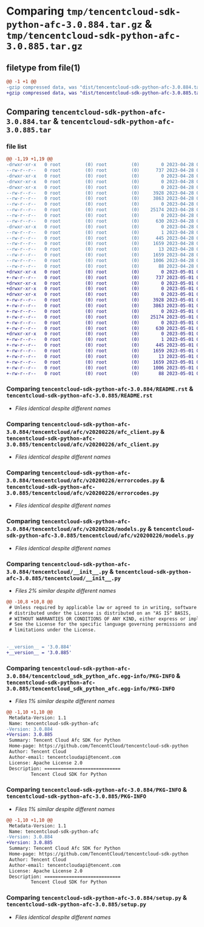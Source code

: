 # Comparing `tmp/tencentcloud-sdk-python-afc-3.0.884.tar.gz` & `tmp/tencentcloud-sdk-python-afc-3.0.885.tar.gz`

## filetype from file(1)

```diff
@@ -1 +1 @@
-gzip compressed data, was "dist/tencentcloud-sdk-python-afc-3.0.884.tar", last modified: Fri Apr 28 01:55:16 2023, max compression
+gzip compressed data, was "dist/tencentcloud-sdk-python-afc-3.0.885.tar", last modified: Mon May  1 00:20:18 2023, max compression
```

## Comparing `tencentcloud-sdk-python-afc-3.0.884.tar` & `tencentcloud-sdk-python-afc-3.0.885.tar`

### file list

```diff
@@ -1,19 +1,19 @@
-drwxr-xr-x   0 root         (0) root         (0)        0 2023-04-28 01:55:16.000000 tencentcloud-sdk-python-afc-3.0.884/
--rw-r--r--   0 root         (0) root         (0)      737 2023-04-28 01:55:16.000000 tencentcloud-sdk-python-afc-3.0.884/README.rst
-drwxr-xr-x   0 root         (0) root         (0)        0 2023-04-28 01:55:16.000000 tencentcloud-sdk-python-afc-3.0.884/tencentcloud/
-drwxr-xr-x   0 root         (0) root         (0)        0 2023-04-28 01:55:16.000000 tencentcloud-sdk-python-afc-3.0.884/tencentcloud/afc/
-drwxr-xr-x   0 root         (0) root         (0)        0 2023-04-28 01:55:16.000000 tencentcloud-sdk-python-afc-3.0.884/tencentcloud/afc/v20200226/
--rw-r--r--   0 root         (0) root         (0)     3928 2023-04-28 01:55:16.000000 tencentcloud-sdk-python-afc-3.0.884/tencentcloud/afc/v20200226/afc_client.py
--rw-r--r--   0 root         (0) root         (0)     3863 2023-04-28 01:55:16.000000 tencentcloud-sdk-python-afc-3.0.884/tencentcloud/afc/v20200226/errorcodes.py
--rw-r--r--   0 root         (0) root         (0)        0 2023-04-28 01:55:16.000000 tencentcloud-sdk-python-afc-3.0.884/tencentcloud/afc/v20200226/__init__.py
--rw-r--r--   0 root         (0) root         (0)    25174 2023-04-28 01:55:16.000000 tencentcloud-sdk-python-afc-3.0.884/tencentcloud/afc/v20200226/models.py
--rw-r--r--   0 root         (0) root         (0)        0 2023-04-28 01:55:16.000000 tencentcloud-sdk-python-afc-3.0.884/tencentcloud/afc/__init__.py
--rw-r--r--   0 root         (0) root         (0)      630 2023-04-28 01:55:16.000000 tencentcloud-sdk-python-afc-3.0.884/tencentcloud/__init__.py
-drwxr-xr-x   0 root         (0) root         (0)        0 2023-04-28 01:55:16.000000 tencentcloud-sdk-python-afc-3.0.884/tencentcloud_sdk_python_afc.egg-info/
--rw-r--r--   0 root         (0) root         (0)        1 2023-04-28 01:55:16.000000 tencentcloud-sdk-python-afc-3.0.884/tencentcloud_sdk_python_afc.egg-info/dependency_links.txt
--rw-r--r--   0 root         (0) root         (0)      445 2023-04-28 01:55:16.000000 tencentcloud-sdk-python-afc-3.0.884/tencentcloud_sdk_python_afc.egg-info/SOURCES.txt
--rw-r--r--   0 root         (0) root         (0)     1659 2023-04-28 01:55:16.000000 tencentcloud-sdk-python-afc-3.0.884/tencentcloud_sdk_python_afc.egg-info/PKG-INFO
--rw-r--r--   0 root         (0) root         (0)       13 2023-04-28 01:55:16.000000 tencentcloud-sdk-python-afc-3.0.884/tencentcloud_sdk_python_afc.egg-info/top_level.txt
--rw-r--r--   0 root         (0) root         (0)     1659 2023-04-28 01:55:16.000000 tencentcloud-sdk-python-afc-3.0.884/PKG-INFO
--rw-r--r--   0 root         (0) root         (0)     1006 2023-04-28 01:55:16.000000 tencentcloud-sdk-python-afc-3.0.884/setup.py
--rw-r--r--   0 root         (0) root         (0)       88 2023-04-28 01:55:16.000000 tencentcloud-sdk-python-afc-3.0.884/setup.cfg
+drwxr-xr-x   0 root         (0) root         (0)        0 2023-05-01 00:20:18.000000 tencentcloud-sdk-python-afc-3.0.885/
+-rw-r--r--   0 root         (0) root         (0)      737 2023-05-01 00:20:18.000000 tencentcloud-sdk-python-afc-3.0.885/README.rst
+drwxr-xr-x   0 root         (0) root         (0)        0 2023-05-01 00:20:18.000000 tencentcloud-sdk-python-afc-3.0.885/tencentcloud/
+drwxr-xr-x   0 root         (0) root         (0)        0 2023-05-01 00:20:18.000000 tencentcloud-sdk-python-afc-3.0.885/tencentcloud/afc/
+drwxr-xr-x   0 root         (0) root         (0)        0 2023-05-01 00:20:18.000000 tencentcloud-sdk-python-afc-3.0.885/tencentcloud/afc/v20200226/
+-rw-r--r--   0 root         (0) root         (0)     3928 2023-05-01 00:20:18.000000 tencentcloud-sdk-python-afc-3.0.885/tencentcloud/afc/v20200226/afc_client.py
+-rw-r--r--   0 root         (0) root         (0)     3863 2023-05-01 00:20:18.000000 tencentcloud-sdk-python-afc-3.0.885/tencentcloud/afc/v20200226/errorcodes.py
+-rw-r--r--   0 root         (0) root         (0)        0 2023-05-01 00:20:18.000000 tencentcloud-sdk-python-afc-3.0.885/tencentcloud/afc/v20200226/__init__.py
+-rw-r--r--   0 root         (0) root         (0)    25174 2023-05-01 00:20:18.000000 tencentcloud-sdk-python-afc-3.0.885/tencentcloud/afc/v20200226/models.py
+-rw-r--r--   0 root         (0) root         (0)        0 2023-05-01 00:20:18.000000 tencentcloud-sdk-python-afc-3.0.885/tencentcloud/afc/__init__.py
+-rw-r--r--   0 root         (0) root         (0)      630 2023-05-01 00:20:18.000000 tencentcloud-sdk-python-afc-3.0.885/tencentcloud/__init__.py
+drwxr-xr-x   0 root         (0) root         (0)        0 2023-05-01 00:20:18.000000 tencentcloud-sdk-python-afc-3.0.885/tencentcloud_sdk_python_afc.egg-info/
+-rw-r--r--   0 root         (0) root         (0)        1 2023-05-01 00:20:18.000000 tencentcloud-sdk-python-afc-3.0.885/tencentcloud_sdk_python_afc.egg-info/dependency_links.txt
+-rw-r--r--   0 root         (0) root         (0)      445 2023-05-01 00:20:18.000000 tencentcloud-sdk-python-afc-3.0.885/tencentcloud_sdk_python_afc.egg-info/SOURCES.txt
+-rw-r--r--   0 root         (0) root         (0)     1659 2023-05-01 00:20:18.000000 tencentcloud-sdk-python-afc-3.0.885/tencentcloud_sdk_python_afc.egg-info/PKG-INFO
+-rw-r--r--   0 root         (0) root         (0)       13 2023-05-01 00:20:18.000000 tencentcloud-sdk-python-afc-3.0.885/tencentcloud_sdk_python_afc.egg-info/top_level.txt
+-rw-r--r--   0 root         (0) root         (0)     1659 2023-05-01 00:20:18.000000 tencentcloud-sdk-python-afc-3.0.885/PKG-INFO
+-rw-r--r--   0 root         (0) root         (0)     1006 2023-05-01 00:20:18.000000 tencentcloud-sdk-python-afc-3.0.885/setup.py
+-rw-r--r--   0 root         (0) root         (0)       88 2023-05-01 00:20:18.000000 tencentcloud-sdk-python-afc-3.0.885/setup.cfg
```

### Comparing `tencentcloud-sdk-python-afc-3.0.884/README.rst` & `tencentcloud-sdk-python-afc-3.0.885/README.rst`

 * *Files identical despite different names*

### Comparing `tencentcloud-sdk-python-afc-3.0.884/tencentcloud/afc/v20200226/afc_client.py` & `tencentcloud-sdk-python-afc-3.0.885/tencentcloud/afc/v20200226/afc_client.py`

 * *Files identical despite different names*

### Comparing `tencentcloud-sdk-python-afc-3.0.884/tencentcloud/afc/v20200226/errorcodes.py` & `tencentcloud-sdk-python-afc-3.0.885/tencentcloud/afc/v20200226/errorcodes.py`

 * *Files identical despite different names*

### Comparing `tencentcloud-sdk-python-afc-3.0.884/tencentcloud/afc/v20200226/models.py` & `tencentcloud-sdk-python-afc-3.0.885/tencentcloud/afc/v20200226/models.py`

 * *Files identical despite different names*

### Comparing `tencentcloud-sdk-python-afc-3.0.884/tencentcloud/__init__.py` & `tencentcloud-sdk-python-afc-3.0.885/tencentcloud/__init__.py`

 * *Files 2% similar despite different names*

```diff
@@ -10,8 +10,8 @@
 # Unless required by applicable law or agreed to in writing, software
 # distributed under the License is distributed on an "AS IS" BASIS,
 # WITHOUT WARRANTIES OR CONDITIONS OF ANY KIND, either express or implied.
 # See the License for the specific language governing permissions and
 # limitations under the License.
 
 
-__version__ = '3.0.884'
+__version__ = '3.0.885'
```

### Comparing `tencentcloud-sdk-python-afc-3.0.884/tencentcloud_sdk_python_afc.egg-info/PKG-INFO` & `tencentcloud-sdk-python-afc-3.0.885/tencentcloud_sdk_python_afc.egg-info/PKG-INFO`

 * *Files 1% similar despite different names*

```diff
@@ -1,10 +1,10 @@
 Metadata-Version: 1.1
 Name: tencentcloud-sdk-python-afc
-Version: 3.0.884
+Version: 3.0.885
 Summary: Tencent Cloud Afc SDK for Python
 Home-page: https://github.com/TencentCloud/tencentcloud-sdk-python
 Author: Tencent Cloud
 Author-email: tencentcloudapi@tencent.com
 License: Apache License 2.0
 Description: ============================
         Tencent Cloud SDK for Python
```

### Comparing `tencentcloud-sdk-python-afc-3.0.884/PKG-INFO` & `tencentcloud-sdk-python-afc-3.0.885/PKG-INFO`

 * *Files 1% similar despite different names*

```diff
@@ -1,10 +1,10 @@
 Metadata-Version: 1.1
 Name: tencentcloud-sdk-python-afc
-Version: 3.0.884
+Version: 3.0.885
 Summary: Tencent Cloud Afc SDK for Python
 Home-page: https://github.com/TencentCloud/tencentcloud-sdk-python
 Author: Tencent Cloud
 Author-email: tencentcloudapi@tencent.com
 License: Apache License 2.0
 Description: ============================
         Tencent Cloud SDK for Python
```

### Comparing `tencentcloud-sdk-python-afc-3.0.884/setup.py` & `tencentcloud-sdk-python-afc-3.0.885/setup.py`

 * *Files identical despite different names*

